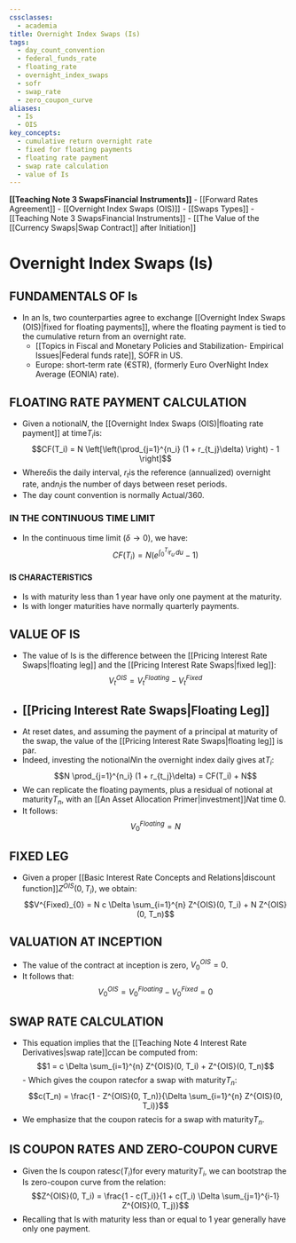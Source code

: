 ```yaml
---
cssclasses:
  - academia
title: Overnight Index Swaps (Is)
tags:
  - day_count_convention
  - federal_funds_rate
  - floating_rate
  - overnight_index_swaps
  - sofr
  - swap_rate
  - zero_coupon_curve
aliases:
  - Is
  - OIS
key_concepts:
  - cumulative return overnight rate
  - fixed for floating payments
  - floating rate payment
  - swap rate calculation
  - value of Is
---
```


**[[Teaching Note 3 SwapsFinancial Instruments]]**
	- [[Forward Rates Agreement]]
	- [[Overnight Index Swaps (OIS)]]
	- [[Swaps Types]]
	- [[Teaching Note 3 SwapsFinancial Instruments]]
	- [[The Value of the [[Currency Swaps|Swap Contract]] after Initiation]]

# Overnight Index Swaps (Is)
## FUNDAMENTALS OF Is
- In an Is,  two counterparties agree to exchange [[Overnight Index Swaps (OIS)|fixed for floating payments]],  where the floating payment is tied to the cumulative return from an overnight rate.
	- [[Topics in Fiscal and Monetary Policies and Stabilization- Empirical Issues|Federal funds rate]],  SOFR in US.
	- Europe: short-term rate (€STR),  (formerly Euro OverNight Index Average (EONIA) rate).
## FLOATING RATE PAYMENT CALCULATION

- Given a notional$N$,  the [[Overnight Index Swaps (OIS)|floating rate payment]] at time$T_i$is:$$CF(T_i) = N \left[\left(\prod_{j=1}^{n_i} (1 + r_{t_j}\delta) \right) - 1 \right]$$
- Where$\delta$is the daily interval,  $r_t$is the reference (annualized) overnight rate,  and$n_i$is the number of days between reset periods.
- The day count convention is normally Actual/360.
### IN THE CONTINUOUS TIME LIMIT

- In the continuous time limit ($\delta \rightarrow 0$),  we have:$$CF(T_i) = N \left(e^{\int_{0}^{T_i} r_u \,    du} - 1 \right)$$
#### IS CHARACTERISTICS
- Is with maturity less than 1 year have only one payment at the maturity.
- Is with longer maturities have normally quarterly payments.

## VALUE OF IS

- The value of Is is the difference between the [[Pricing Interest Rate Swaps|floating leg]] and the [[Pricing Interest Rate Swaps|fixed leg]]:$$V^{OIS}_t = V^{Floating}_t - V^{Fixed}_t$$
- ## [[Pricing Interest Rate Swaps|Floating Leg]]
- At reset dates,  and assuming the payment of a principal at maturity of the swap,  the value of the [[Pricing Interest Rate Swaps|floating leg]] is par.
- Indeed,  investing the notional$N$in the overnight index daily gives at$T_i$:$$N \prod_{j=1}^{n_i} (1 + r_{t_j}\delta) = CF(T_i) + N$$
- We can replicate the floating payments,  plus a residual of notional at maturity$T_n$,  with an [[An Asset Allocation Primer|investment]]$N$at time 0.
- It follows:$$V^{Floating}_{0} = N$$

## FIXED LEG

- Given a proper [[Basic Interest Rate Concepts and Relations|discount function]]$Z^{OIS}(0,    T_i)$,  we obtain:$$V^{Fixed}_{0} = N c \Delta \sum_{i=1}^{n} Z^{OIS}(0,    T_i) + N Z^{OIS}(0,    T_n)$$

## VALUATION AT INCEPTION
- The value of the contract at inception is zero,  $V^{OIS}_0 = 0$.
- It follows that:$$V^{OIS}_{0} = V^{Floating}_{0} - V^{Fixed}_{0} = 0$$

## SWAP RATE CALCULATION

- This equation implies that the [[Teaching Note 4 Interest Rate Derivatives|swap rate]]$c$can be computed from:$$1 = c \Delta \sum_{i=1}^{n} Z^{OIS}(0,    T_i) + Z^{OIS}(0,    T_n)$$- Which gives the coupon rate$c$for a swap with maturity$T_n$:$$c(T_n) = \frac{1 - Z^{OIS}(0,    T_n)}{\Delta \sum_{i=1}^{n} Z^{OIS}(0,    T_i)}$$
- We emphasize that the coupon rate$c$is for a swap with maturity$T_n$.
## IS COUPON RATES AND ZERO-COUPON CURVE

- Given the Is coupon rates$c(T_i)$for every maturity$T_i$,  we can bootstrap the Is zero-coupon curve from the relation:$$Z^{OIS}(0,    T_i) = \frac{1 - c(T_i)}{1 + c(T_i) \Delta \sum_{j=1}^{i-1} Z^{OIS}(0,    T_j)}$$
- Recalling that Is with maturity less than or equal to 1 year generally have only one payment.